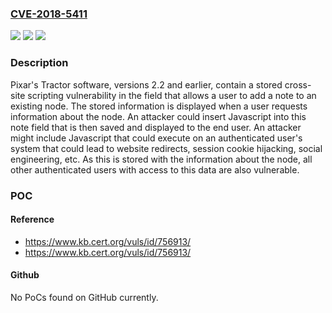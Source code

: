 ### [CVE-2018-5411](https://cve.mitre.org/cgi-bin/cvename.cgi?name=CVE-2018-5411)
![](https://img.shields.io/static/v1?label=Product&message=Tractor&color=blue)
![](https://img.shields.io/static/v1?label=Version&message=2.22.2%20&color=brighgreen)
![](https://img.shields.io/static/v1?label=Vulnerability&message=CWE-79&color=brighgreen)

### Description

Pixar's Tractor software, versions 2.2 and earlier, contain a stored cross-site scripting vulnerability in the field that allows a user to add a note to an existing node. The stored information is displayed when a user requests information about the node. An attacker could insert Javascript into this note field that is then saved and displayed to the end user. An attacker might include Javascript that could execute on an authenticated user's system that could lead to website redirects, session cookie hijacking, social engineering, etc. As this is stored with the information about the node, all other authenticated users with access to this data are also vulnerable.

### POC

#### Reference
- https://www.kb.cert.org/vuls/id/756913/
- https://www.kb.cert.org/vuls/id/756913/

#### Github
No PoCs found on GitHub currently.

